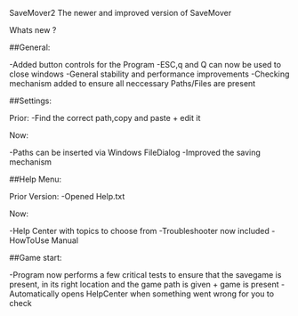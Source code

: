 SaveMover2
The newer and improved version of SaveMover

Whats new ?

##General:

-Added button controls for the Program
-ESC,q and Q can now be used to close windows
-General stability and performance improvements
-Checking mechanism added to ensure all neccessary Paths/Files are present


##Settings:

Prior:
-Find the correct path,copy and paste + edit it

Now:

-Paths can be inserted via Windows FileDialog
-Improved the saving mechanism

##Help Menu:

Prior Version:
-Opened Help.txt

Now:

-Help Center with topics to choose from
-Troubleshooter now included
-HowToUse Manual


##Game start:

-Program now performs a few critical tests to ensure that the savegame is present, in its right location
 and the game path is given + game is present
-Automatically opens HelpCenter when something went wrong for you to check
